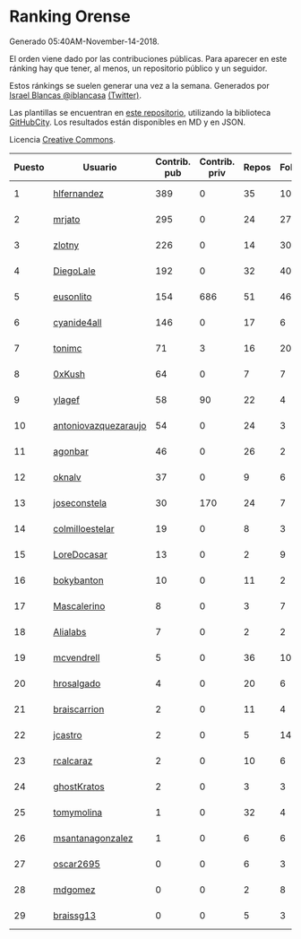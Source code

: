 # Ranking Orense

Generado 05:40AM-November-14-2018.

El orden viene dado por las contribuciones públicas. Para aparecer en este ránking hay que tener, al menos, un repositorio público y un seguidor.

Estos ránkings se suelen generar una vez a la semana. Generados por [Israel Blancas @iblancasa](https://github.com/iblancasa/) [(Twitter)](https://twitter.com/iblancasa).

Las plantillas se encuentran en [este repositorio](https://github.com/iblancasa/GH-Spanish-Ranking), utilizando la biblioteca [GitHubCity](https://github.com/iblancasa/GitHubCity). Los resultados están disponibles en MD y en JSON.

Licencia [Creative Commons](https://creativecommons.org/licenses/by/4.0/).

| Puesto   |  Usuario  | Contrib. pub | Contrib. priv |Repos| Followers | Desde |  Avatar  |
|----------|-----------|--------------|---------------|-----|-----------|-------|----------|
|1|[hlfernandez](https://github.com/hlfernandez)|389|0|35|10|2013-01-31|![hlfernandez]()|
|2|[mrjato](https://github.com/mrjato)|295|0|24|27|2013-01-31|![mrjato]()|
|3|[zlotny](https://github.com/zlotny)|226|0|14|30|2013-12-10|![zlotny]()|
|4|[DiegoLale](https://github.com/DiegoLale)|192|0|32|40|2014-01-07|![DiegoLale]()|
|5|[eusonlito](https://github.com/eusonlito)|154|686|51|46|2011-03-01|![eusonlito]()|
|6|[cyanide4all](https://github.com/cyanide4all)|146|0|17|6|2015-10-13|![cyanide4all]()|
|7|[tonimc](https://github.com/tonimc)|71|3|16|20|2011-04-25|![tonimc]()|
|8|[0xKush](https://github.com/0xKush)|64|0|7|7|2014-10-26|![0xKush]()|
|9|[ylagef](https://github.com/ylagef)|58|90|22|4|2015-11-24|![ylagef]()|
|10|[antoniovazquezaraujo](https://github.com/antoniovazquezaraujo)|54|0|24|3|2011-08-17|![antoniovazquezaraujo]()|
|11|[agonbar](https://github.com/agonbar)|46|0|26|2|2012-03-19|![agonbar]()|
|12|[oknalv](https://github.com/oknalv)|37|0|9|6|2014-12-05|![oknalv]()|
|13|[joseconstela](https://github.com/joseconstela)|30|170|24|7|2014-01-13|![joseconstela]()|
|14|[colmilloestelar](https://github.com/colmilloestelar)|19|0|8|3|2015-10-13|![colmilloestelar]()|
|15|[LoreDocasar](https://github.com/LoreDocasar)|13|0|2|9|2014-12-03|![LoreDocasar]()|
|16|[bokybanton](https://github.com/bokybanton)|10|0|11|2|2012-08-09|![bokybanton]()|
|17|[Mascalerino](https://github.com/Mascalerino)|8|0|3|7|2014-12-05|![Mascalerino]()|
|18|[Alialabs](https://github.com/Alialabs)|7|0|2|2|2018-05-11|![Alialabs]()|
|19|[mcvendrell](https://github.com/mcvendrell)|5|0|36|10|2012-06-18|![mcvendrell]()|
|20|[hrosalgado](https://github.com/hrosalgado)|4|0|20|6|2014-11-24|![hrosalgado]()|
|21|[braiscarrion](https://github.com/braiscarrion)|2|0|11|4|2013-12-29|![braiscarrion]()|
|22|[jcastro](https://github.com/jcastro)|2|0|5|14|2010-01-26|![jcastro]()|
|23|[rcalcaraz](https://github.com/rcalcaraz)|2|0|10|6|2013-10-24|![rcalcaraz]()|
|24|[ghostKratos](https://github.com/ghostKratos)|2|0|3|3|2012-03-02|![ghostKratos]()|
|25|[tomymolina](https://github.com/tomymolina)|1|0|32|4|2012-01-06|![tomymolina]()|
|26|[msantanagonzalez](https://github.com/msantanagonzalez)|1|0|6|6|2014-09-22|![msantanagonzalez]()|
|27|[oscar2695](https://github.com/oscar2695)|0|0|6|3|2013-10-24|![oscar2695]()|
|28|[mdgomez](https://github.com/mdgomez)|0|0|2|8|2014-11-26|![mdgomez]()|
|29|[braissg13](https://github.com/braissg13)|0|0|5|3|2016-11-03|![braissg13]()|
